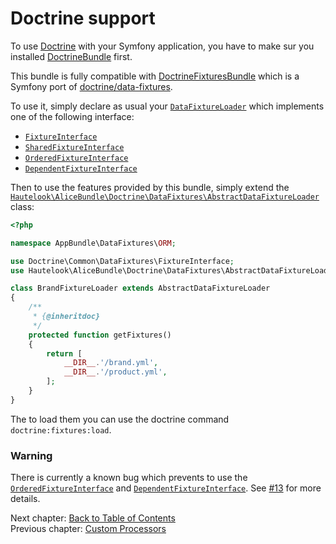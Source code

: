 # Doctrine support

To use [Doctrine](http://www.doctrine-project.org/projects/orm.html) with your Symfony application, you have to make
sur you installed [DoctrineBundle](https://github.com/doctrine/DoctrineBundle) first.

This bundle is fully compatible with [DoctrineFixturesBundle](https://github.com/doctrine/DoctrineFixturesBundle) which
is a Symfony port of [doctrine/data-fixtures](https://github.com/doctrine/data-fixtures).

To use it, simply declare as usual your [`DataFixtureLoader`](https://github.com/doctrine/data-fixtures#doctrine-data-fixtures-extension)
which implements one of the following interface:

* [`FixtureInterface`](https://github.com/doctrine/data-fixtures/blob/master/lib/Doctrine/Common/DataFixtures/FixtureInterface.php)
* [`SharedFixtureInterface`](https://github.com/doctrine/data-fixtures/blob/master/lib/Doctrine/Common/DataFixtures/SharedFixtureInterface.php)
* [`OrderedFixtureInterface`](https://github.com/doctrine/data-fixtures#orderedfixtureinterface)
* [`DependentFixtureInterface`](https://github.com/doctrine/data-fixtures#orderedfixtureinterface)

Then to use the features provided by this bundle, simply extend the
[`Hautelook\AliceBundle\Doctrine\DataFixtures\AbstractDataFixtureLoader`](Doctrine/DataFixtures/AbstractDataFixtureLoader)
class:

```php
<?php

namespace AppBundle\DataFixtures\ORM;

use Doctrine\Common\DataFixtures\FixtureInterface;
use Hautelook\AliceBundle\Doctrine\DataFixtures\AbstractDataFixtureLoader;

class BrandFixtureLoader extends AbstractDataFixtureLoader
{
    /**
     * {@inheritdoc}
     */
    protected function getFixtures()
    {
        return [
            __DIR__.'/brand.yml',
            __DIR__.'/product.yml',
        ];
    }
}
```

The to load them you can use the doctrine command `doctrine:fixtures:load`.

### Warning

There is currently a known bug which prevents to use the
[`OrderedFixtureInterface`](https://github.com/doctrine/data-fixtures#orderedfixtureinterface) and
[`DependentFixtureInterface`](https://github.com/doctrine/data-fixtures#orderedfixtureinterface). See [#13](https://github.com/theofidry/AliceBundle/issues/13) for more
details.

Next chapter: [Back to Table of Contents](../../README.md#documentation)<br />
Previous chapter: [Custom Processors](processors.md)

